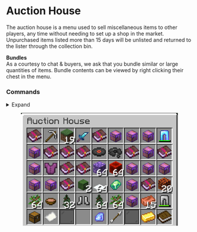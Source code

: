# Auction House

The auction house is a menu used to sell miscellaneous items to other players, any time without needing to set up a shop in the market. Unpurchased items listed more than 15 days will be unlisted and returned to the lister through the collection bin.

**Bundles**\
As a courtesy to chat & buyers, we ask that you bundle similar or large quantities of items. Bundle contents can be viewed by right clicking their chest in the menu.

### Commands

<details>

<summary>Expand</summary>

* **`/ah`**\
  Open the [auction house](auction-house.md) \
  \

* **`/ah sell <price>`**\
  List the item you're currently holding\
  \

* **`/ah sell <price> -b`**\
  Create a bundle auction

</details>

<figure><img src="../.gitbook/assets/image (41).png" alt=""><figcaption></figcaption></figure>
